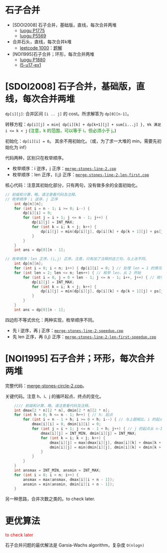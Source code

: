 # 石子合并

- [SDOI2008] 石子合并，基础版，直线，每次合并两堆
  - [luogu P1775](https://www.luogu.com.cn/problem/P1775)
  - [luogu P5569](https://www.luogu.com.cn/problem/P5569)
- 合并石头，直线，每次合并k堆
  - [leetcode 1000](https://leetcode.cn/problems/minimum-cost-to-merge-stones/)：[题解](leet-1000-合并石头每次k堆.md)
- [NOI1995]石子合并；环形，每次合并两堆
  - [luogu P1880](https://www.luogu.com.cn/problem/P1880)
  - [l5-u17-ex1](https://oj.youdao.com/course/37/286/1#/1/14362)


# [SDOI2008] 石子合并，基础版，直线，每次合并两堆

`dp[i][j]`: 合并区间 `[i .. j]` 的 cost。所求解答为 `dp[0][n-1]`。

转移方程：`dp[i][j] = min⁡{ dp[i][k] + dp[k+1][j] + sum[i...j] }, ∀k 满足 i <= k < j` (<font color="green">注意，k 的范围，可以等于 i，但必须小于 j。</font>)

初始化：`dp[i][i] = 0`。 其余不用初始化。（或，为了求一大堆的 min，需要先初始化为 inf）

代码两种，区别只在枚举顺序。
- 枚举顺序：i 逆序，j 正序：[`merge-stones-line-2.cpp`](code/merge-stones-line-2.cpp)
- 枚举顺序：len 正序，(i,j) 正序：[`merge-stones-line-2-len-first.cpp`](code/merge-stones-line-2-len-first.cpp)

核心代码：注意其初始化部分，只有两句，没有做多余的全面初始化。

```c++
// 前缀和计算，略。请注意看代码及注释。
// 枚举顺序：i 逆序，j 正序
    int dp[n][n];
    for (int i = n - 1; i >= 0; i--) {
        dp[i][i] = 0;
        for (int j = i + 1; j <= n - 1; j++) {
            dp[i][j] = INT_MAX;
            for (int k = i; k < j; k++) {
                dp[i][j] = min(dp[i][j], dp[i][k] + dp[k + 1][j] + ps[j + 1] - ps[i]);
            }
        }
    }
    int ans = dp[0][n - 1];

// 枚举顺序：len 正序，(i,j) 正序。注意，只有加了注释的这三句，与上法不同。
    int dp[n][n];
    for (int i = 0; i < n; i++) { dp[i][i] = 0; } // 处理 len = 1 的情况
    for (int len = 2; len <= n; len++) { // 枚举 len，从 2 开始
        for (int i = 0, j = 0 + len - 1; j <= n - 1; i++, j++) { // 枚举 (i,j)。只有这三句与上法不同
            dp[i][j] = INT_MAX;
            for (int k = i; k < j; k++) {
                dp[i][j] = min(dp[i][j], dp[i][k] + dp[k + 1][j] + ps[j + 1] - ps[i]);
            }
        }
    }
    int ans = dp[0][n - 1];

```

四边形不等式优化：两种实现，枚举顺序不同。

- 先 i 逆序，再 j 正序：[`merge-stones-line-2-speedup.cpp`](code/merge-stones-line-2-speedup.cpp)
- 先 len 正序，再 (i,j) 正序：[`merge-stones-line-2-len-first-speedup.cpp`](code/merge-stones-line-2-len-first-speedup.cpp)

# [NOI1995] 石子合并；环形，每次合并两堆

完整代码：[merge-stones-circle-2.cpp](code/merge-stones-circle-2.cpp)。

关键代码。注意 h、i、j 的循环起点、终点的变化。

```cpp
    //// 前缀和计算，略。请注意看代码及注释。
    int dmax[2 * n][2 * n], dmin[2 * n][2 * n];
    for (int h = 0; h <= n - 1; h++) { // h: 起点
        for (int i = n - 1 + h; i >= 0 + h; i--) { // 与上题相比，i 的起点、终点都 +=h
            dmax[i][i] = 0, dmin[i][i] = 0;
            for (int j = i + 1; j <= n - 1 + h; j++) { // j 的起点从 n-1 编程 n-1+h
                dmax[i][j] = INT_MIN, dmin[i][j] = INT_MAX;
                for (int k = i; k < j; k++) {
                    dmax[i][j] = max(dmax[i][j], dmax[i][k] + dmax[k + 1][j] + ps[j + 1] - ps[i]);
                    dmin[i][j] = min(dmin[i][j], dmin[i][k] + dmin[k + 1][j] + ps[j + 1] - ps[i]);
                }
            }
        }
    }
    int ansmax = INT_MIN, ansmin = INT_MAX;
    for (int i = 0; i < n; i++) {
        ansmax = max(ansmax, dmax[i][i + n - 1]);
        ansmin = min(ansmin, dmin[i][i + n - 1]);
    }

```

另一种思路，合并次数之类的。to check later.

# 更优算法

<font color="red">to check later</font>

石子合并问题的最优解法是 Garsia-Wachs algorithm，复杂度 `O(nlogn)`




